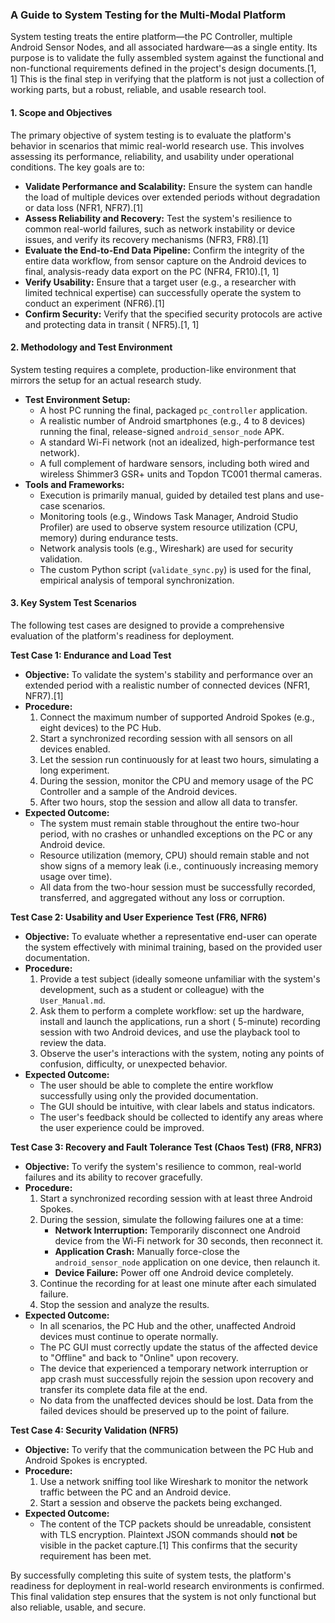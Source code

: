 ### A Guide to System Testing for the Multi-Modal Platform

System testing treats the entire platform—the PC Controller, multiple Android Sensor Nodes, and all associated
hardware—as a single entity. Its purpose is to validate the fully assembled system against the functional and
non-functional requirements defined in the project's design documents.[1, 1] This is the final step in verifying that
the platform is not just a collection of working parts, but a robust, reliable, and usable research tool.

#### **1. Scope and Objectives**

The primary objective of system testing is to evaluate the platform's behavior in scenarios that mimic real-world
research use. This involves assessing its performance, reliability, and usability under operational conditions. The key
goals are to:

* **Validate Performance and Scalability:** Ensure the system can handle the load of multiple devices over extended
  periods without degradation or data loss (NFR1, NFR7).[1]
* **Assess Reliability and Recovery:** Test the system's resilience to common real-world failures, such as network
  instability or device issues, and verify its recovery mechanisms (NFR3, FR8).[1]
* **Evaluate the End-to-End Data Pipeline:** Confirm the integrity of the entire data workflow, from sensor capture on
  the Android devices to final, analysis-ready data export on the PC (NFR4, FR10).[1, 1]
* **Verify Usability:** Ensure that a target user (e.g., a researcher with limited technical expertise) can successfully
  operate the system to conduct an experiment (NFR6).[1]
* **Confirm Security:** Verify that the specified security protocols are active and protecting data in transit (
  NFR5).[1, 1]

#### **2. Methodology and Test Environment**

System testing requires a complete, production-like environment that mirrors the setup for an actual research study.

* **Test Environment Setup:**
    * A host PC running the final, packaged `pc_controller` application.
    * A realistic number of Android smartphones (e.g., 4 to 8 devices) running the final, release-signed
      `android_sensor_node` APK.
    * A standard Wi-Fi network (not an idealized, high-performance test network).
    * A full complement of hardware sensors, including both wired and wireless Shimmer3 GSR+ units and Topdon TC001
      thermal cameras.
* **Tools and Frameworks:**
    * Execution is primarily manual, guided by detailed test plans and use-case scenarios.
    * Monitoring tools (e.g., Windows Task Manager, Android Studio Profiler) are used to observe system resource
      utilization (CPU, memory) during endurance tests.
    * Network analysis tools (e.g., Wireshark) are used for security validation.
    * The custom Python script (`validate_sync.py`) is used for the final, empirical analysis of temporal
      synchronization.

#### **3. Key System Test Scenarios**

The following test cases are designed to provide a comprehensive evaluation of the platform's readiness for deployment.

**Test Case 1: Endurance and Load Test**

* **Objective:** To validate the system's stability and performance over an extended period with a realistic number of
  connected devices (NFR1, NFR7).[1]
* **Procedure:**
    1. Connect the maximum number of supported Android Spokes (e.g., eight devices) to the PC Hub.
    2. Start a synchronized recording session with all sensors on all devices enabled.
    3. Let the session run continuously for at least two hours, simulating a long experiment.
    4. During the session, monitor the CPU and memory usage of the PC Controller and a sample of the Android devices.
    5. After two hours, stop the session and allow all data to transfer.
* **Expected Outcome:**
    * The system must remain stable throughout the entire two-hour period, with no crashes or unhandled exceptions on
      the PC or any Android device.
    * Resource utilization (memory, CPU) should remain stable and not show signs of a memory leak (i.e., continuously
      increasing memory usage over time).
    * All data from the two-hour session must be successfully recorded, transferred, and aggregated without any loss or
      corruption.

**Test Case 2: Usability and User Experience Test (FR6, NFR6)**

* **Objective:** To evaluate whether a representative end-user can operate the system effectively with minimal training,
  based on the provided user documentation.
* **Procedure:**
    1. Provide a test subject (ideally someone unfamiliar with the system's development, such as a student or colleague)
       with the `User_Manual.md`.
    2. Ask them to perform a complete workflow: set up the hardware, install and launch the applications, run a short (
       5-minute) recording session with two Android devices, and use the playback tool to review the data.
    3. Observe the user's interactions with the system, noting any points of confusion, difficulty, or unexpected
       behavior.
* **Expected Outcome:**
    * The user should be able to complete the entire workflow successfully using only the provided documentation.
    * The GUI should be intuitive, with clear labels and status indicators.
    * The user's feedback should be collected to identify any areas where the user experience could be improved.

**Test Case 3: Recovery and Fault Tolerance Test (Chaos Test) (FR8, NFR3)**

* **Objective:** To verify the system's resilience to common, real-world failures and its ability to recover gracefully.
* **Procedure:**
    1. Start a synchronized recording session with at least three Android Spokes.
    2. During the session, simulate the following failures one at a time:
        * **Network Interruption:** Temporarily disconnect one Android device from the Wi-Fi network for 30 seconds,
          then reconnect it.
        * **Application Crash:** Manually force-close the `android_sensor_node` application on one device, then relaunch
          it.
        * **Device Failure:** Power off one Android device completely.
    3. Continue the recording for at least one minute after each simulated failure.
    4. Stop the session and analyze the results.
* **Expected Outcome:**
    * In all scenarios, the PC Hub and the other, unaffected Android devices must continue to operate normally.
    * The PC GUI must correctly update the status of the affected device to "Offline" and back to "Online" upon
      recovery.
    * The device that experienced a temporary network interruption or app crash must successfully rejoin the session
      upon recovery and transfer its complete data file at the end.
    * No data from the unaffected devices should be lost. Data from the failed devices should be preserved up to the
      point of failure.

**Test Case 4: Security Validation (NFR5)**

* **Objective:** To verify that the communication between the PC Hub and Android Spokes is encrypted.
* **Procedure:**
    1. Use a network sniffing tool like Wireshark to monitor the network traffic between the PC and an Android device.
    2. Start a session and observe the packets being exchanged.
* **Expected Outcome:**
    * The content of the TCP packets should be unreadable, consistent with TLS encryption. Plaintext JSON commands
      should **not** be visible in the packet capture.[1] This confirms that the security requirement has been met.

By successfully completing this suite of system tests, the platform's readiness for deployment in real-world research
environments is confirmed. This final validation step ensures that the system is not only functional but also reliable,
usable, and secure.